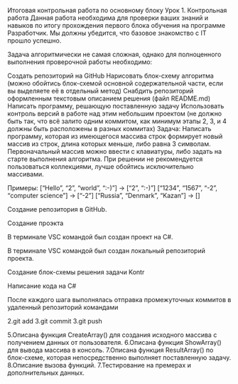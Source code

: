 Итоговая контрольная работа по основному блоку Урок 1. Контрольная работа Данная работа необходима для проверки ваших знаний и навыков по итогу прохождения первого блока обучения на программе Разработчик. Мы должны убедится, что базовое знакомство с IT прошло успешно.

Задача алгоритмически не самая сложная, однако для полноценного выполнения проверочной работы необходимо:

Создать репозиторий на GitHub
Нарисовать блок-схему алгоритма (можно обойтись блок-схемой основной содержательной части, если вы выделяете её в отдельный метод)
Снабдить репозиторий оформленным текстовым описанием решения (файл README.md)
Написать программу, решающую поставленную задачу
Использовать контроль версий в работе над этим небольшим проектом (не должно быть так, что всё залито одним коммитом, как минимум этапы 2, 3, и 4 должны быть расположены в разных коммитах)
Задача: Написать программу, которая из имеющегося массива строк формирует новый массив из строк, длина которых меньше, либо равна 3 символам. Первоначальный массив можно ввести с клавиатуры, либо задать на старте выполнения алгоритма. При решении не рекомендуется пользоваться коллекциями, лучше обойтись исключительно массивами.

Примеры: [“Hello”, “2”, “world”, “:-)”] → [“2”, “:-)”] [“1234”, “1567”, “-2”, “computer science”] → [“-2”] [“Russia”, “Denmark”, “Kazan”] → []

Создание репозитория в GitHub.

Создание проэкта

В терминале VSC командой был создан проект на C#.

В терминале VSC командой был создан локальный репозиторий проекта.

Cоздание блок-схемы решения задачи Kontr

Написание кода на C#

После каждого шага выполнялась отправка промежуточных коммитов в удаленный репозиторий командами

2.git add 3.git commit 3.git push

5.Описана функция CreateArray() для создания исходного массива с получением данных от пользователя. 6.Описана функция ShowArray() для вывода массива в консоль. 7.Описана функция ResultArray() по блок-схеме, которая непосредственно выполняет поставленную задачу. 8.Описание вызова функций. 7.Тестирование на премерах и дополнительных данных.